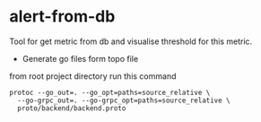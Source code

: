 # alert-from-db
Tool for get metric from db and visualise  threshold for this metric.


* Generate go files form topo file

from root project directory run this command

```
protoc --go_out=. --go_opt=paths=source_relative \
  --go-grpc_out=. --go-grpc_opt=paths=source_relative \
  proto/backend/backend.proto
```